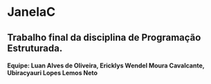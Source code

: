 # JanelaC
## Trabalho final da disciplina de Programação Estruturada.

#### Equipe: Luan Alves de Oliveira, Ericklys Wendel Moura Cavalcante, Ubiracyauri Lopes Lemos Neto
